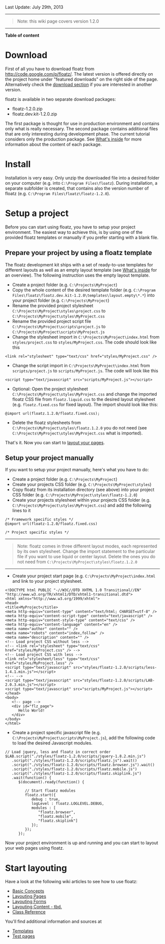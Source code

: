 Last Update: July 29th, 2013

> 
---

> Note: this wiki page covers version 1.2.0
> 
---


**Table of content**



# Download #
First of all you have to download floatz from http://code.google.com/p/floatz/. The latest version is offered directly on the project home under "featured downloads" on the right side of the page. Alternatively check the [download section](http://code.google.com/p/floatz/downloads/list) if you are interested in another version.

floatz is available in two separate download packages:

  * floatz-1.2.0.zip
  * floatz.dev.kit-1.2.0.zip

The first package is thought for use in production environment and contains only what is really necessary. The second package contains additional files that are only interesting during development phase. The current tutorial considers only the production package. See [What's inside](WhatsInside.md) for more information about the content of each package.

# Install #
Installation is very easy. Only unzip the downloaded file into a desired folder on your computer (e.g. into `C:\Program Files\floatz`). During installation, a separate subfolder is created, that contains also the version number of floatz (e.g. `C:\Program Files\floatz\floatz-1.2.0`).

# Setup a project #
Before you can start using floatz, you have to setup your project environment. The easiest way to achieve this, is by using one of the provided floatz templates or manually if you prefer starting with a blank file.

## Prepare your project by using a floatz template ##
The floatz development kit ships with a set of ready-to-use templates for different layouts as well as an empty layout template (see [What's inside](WhatsInside.md) for an overview). The following instruction uses the empty layout template.

  * Create a project folder (e.g. `C:\Projects\MyProject`)
  * Copy the whole content of the desired template folder (e.g. `C:\Program Files\floatz\floatz.dev.kit-1.2.0\templates\layout.empty\*.*`) into your project folder (e.g. `C:\Projects\MyProject`)
  * Rename the provided project stylesheet `C:\Projects\MyProject\styles\project.css` to `C:\Projects\MyProject\styles\MyProject.css`
  * Rename the provided project script file `C:\Projects\MyProject\scripts\project.js` to  `C:\Projects\MyProject\scripts\MyProject.js`
  * Change the stylesheet import in `C:\Projects\MyProject\index.html` from `styles/project.css` to `styles/MyProject.css`. The code should look like this

```
<link rel="stylesheet" type="text/css" href="styles/MyProject.css" />
```
  * Change the script import in `C:\Projects\MyProject\index.html` from `scripts/project.js` to `scripts/MyProject.js`. The code will look like this

```
<script type="text/javascript" src="scripts/MyProject.js"></script>
```

  * Optional: Open the project stylesheet `C:\Projects\MyProject\styles\MyProject.css` and change the imported floatz CSS file from `floatz.liquid.css` to the desired layout stylesheet (e.g. `floatz.fixed.css` for fixed layout). The import should look like this:

```
@import url(floatz.1.2.0/floatz.fixed.css);
```

  * Delete the floatz stylesheets from `C:\Projects\MyProject\styles\floatz.1.2.0` you do not need (see `C:\Projects\MyProject\styles\MyProject.css` what is imported).

That's it. Now you can start to [layout your pages](LayoutingPages.md).

## Setup your project manually ##

If you want to setup your project manually, here's what you have to do:

  * Create a project folder (e.g. `C:\Projects\MyProject`)
  * Create your projects CSS folder (e.g. `C:\Projects\MyProject\styles`)
  * Copy floatz from its installation directory (see above) into your project CSS folder (e.g. `C:\Projects\MyProject\styles\floatz-1.2.0`)
  * Create your projects stylesheet within your projects CSS folder (e.g. `C:\Projects\MyProject\styles\MyProject.css`) and add the following lines to it

```
/* Framework specific styles */
@import url(floatz-1.2.0/floatz.fixed.css)

/* Project specific styles */
```

> 
---

> Note: floatz comes in three different layout modes, each represented by its own stylesheet. Change the import statement to the particular file if you want to use liquid or center layout. Delete the ones you do not need from `C:\Projects\MyProject\styles\floatz.1.2.0`
> 
---


  * Create your project start page (e.g. `C:\Projects\MyProject\index.html` and link to your project stylesheet.

```
<!DOCTYPE html PUBLIC "-//W3C//DTD XHTML 1.0 Transitional//EN" "http://www.w3.org/TR/xhtml1/DTD/xhtml1-transitional.dtd">
<html xmlns="http://www.w3.org/1999/xhtml">
<head>
<title>MyProject</title>
<meta http-equiv="content-type" content="text/html; CHARSET=utf-8" />
<meta http-equiv="content-script-type" content="text/javascript" />
<meta http-equiv="content-style-type" content="text/css" />
<meta http-equiv="content-language" content="en" />
<meta name="author" content="" />
<meta name="robots" content="index,follow" />
<meta name="description" content="" />
<!-- Load project CSS without less -->
<!-- <link rel="stylesheet" type="text/css" href="styles/MyProject.css" /> -->
<!-- Load project CSS with less -->
<link rel="stylesheet/less" type="text/css" href="styles/MyProject.less" />
<script type="text/javascript" src="styles/floatz-1.2.0/scripts/less-1.4.1.min.js"></script>
<!-- -->
<script type="text/javascript" src="styles/floatz-1.2.0/scripts/LAB-2.0.3.min.js"></script>
<script type="text/javascript" src="scripts/MyProject.js"></script>
</head>
<body>
   <!-- page -->
   <div id="flz_page">
      Hello World!
   </div>
</body>
</html>
```

  * Create a project specific javascript file (e.g. `C:\Projects\MyProject\scripts\MyProject.js`), add the following code to load the desired Javascript modules.

```
// Load jquery, less and floatz in correct order
$LAB.script("./styles/floatz-1.2.0/scripts/jquery-1.8.2.min.js")
   .script("./styles/floatz-1.2.0/scripts/floatz.js").wait()
   .script("./styles/floatz-1.2.0/scripts/floatz.browser.js").wait()
   .script("./styles/floatz-1.2.0/scripts/floatz.mobile.js")
   .script("./styles/floatz-1.2.0/scripts/floatz.skiplink.js")
   .wait(function() {
      $(document).ready(function() {
			
         // Start floatz modules
         floatz.start({
            debug : true,
            logLevel : floatz.LOGLEVEL.DEBUG,
            modules : [
               "floatz.browser", 
               "floatz.mobile", 
               "floatz.skiplink"]
            });
         });
      });
```

Now your project environment is up and running and you can start to layout your web pages using floatz.

# Start layouting #

Have a look at the following wiki articles to see how to use floatz:

  * [Basic Concepts](BasicConcepts.md)
  * [Layouting Pages](LayoutingPages.md)
  * [Layouting Forms](LayoutingForms.md)
  * [Layouting Content - tbd.](LayoutingContent.md)
  * [Class Reference](ClassReference.md)

You'll find additional information and sources at

  * [Templates](http://code.google.com/p/floatz/source/browse/#svn/trunk/floatz.dev.kit/templates)
  * [Test pages](http://code.google.com/p/floatz/source/browse/#svn/trunk/floatz.dev.kit/tests)